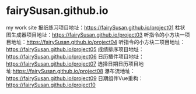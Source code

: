 # fairySusan.github.io
my work site
报纸练习项目地址：https://fairySusan.github.io/project01
柱状图生成器项目地址：https://fairySusan.github.io/project03
听指令的小方块一项目地址：https://fairySusan.github.io/project04
听指令的小方块二项目地址：https://fairySusan.github.io/project05
成绩排序项目地址：https://fairySusan.github.io/project06
日历插件项目地址：https://fairySusan.github.io/project07
选择日期日历项目地址:https://fairySusan.github.io/project08
瀑布流地址：https://fairySusan.github.io/project09
日期组件Vue重构：https://fairySusan.github.io/project10
